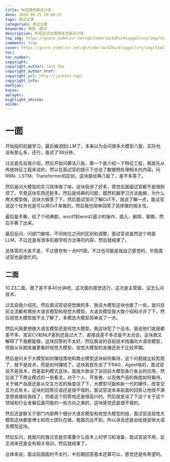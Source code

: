 ```yaml
---
title: 秋招理想面试分享
date: 2024-09-25 19:00:37
tags: 面试记录
categories: 面试记录
keywords: 理想、面试
description: 秋招正式批理想技术面试分享。
top_img: https://gcore.jsdelivr.net/gh/CoderJackZhu/bloggallery/img/53a57a8ff31e36a01cc76723d34c6235.jpeg
comments: true
cover: https://gcore.jsdelivr.net/gh/CoderJackZhu/bloggallery/img/53a57a8ff31e36a01cc76723d34c6235.jpeg
toc:
toc_number:
copyright:
copyright_author: Jack Zhu
copyright_author_href: 
copyright_url: http://jackzhu.top/
copyright_info: 
mathjax: 
katex: 
aplayer: 
highlight_shrink: 
aside: 
---
```


# 一面

开始投的机器学习，最后被调到LLM了，本来以为会问很多大模型八股，实际也没有那么多，还行，面试了38分钟。

过去首先自我介绍，然后开始问算法八股，第一个是介绍一下特征工程，我就先从传统特征工程来说的，然以在面试官的提示下也说了数据预处理相关的内容。问RNN、LSTM、Transformer的区别，这块是经典八股了，差不多答了。


然后是问大模型的实习具体做了啥，这块我讲了好多，感觉后面面试官都不是很耐烦了，毕竟这块东西还挺多。然后是经典的问题，既然机器学习方法能做，为什么用大模型做，这块大致答了下。然后面试官问了解CoT不，我说了解一点，面试官说这个任务也是可以用CoT来做的，然后我也简单回答了具体做的相关性。

最后是手撕，给了个经典题，word1到word2最少的操作，插入、删除、替换，然后手撕了出来。

最后反问，问部门做啥，不同岗位之间的区别和调整，面试官说虽然这个岗是LLM，不过还是有很多机器学校方法等的内容，然后就结束了。

总体答的大差不差，不过感觉有一点KPI面，不过也可能是我自己感觉的，毕竟面试官也是很忙的。


## 二面

10.23二面，面了差不多40分钟吧，这次面的感觉还行，这次是主管面，没怎么问技术。

过去自我介绍完，然后面试官说视觉做的多，我说大模型这块也做了一些，就问目前主流都有哪些大语言模型和视觉大模型，大语言模型我大致介绍和点评了下，然后视觉大模型就不太了解了，多模态大模型简单说了一点。

然后问我更想做大语言模型还是视觉大模型，我这块犯了个忌讳，我说他们底层都差不多，其实CV和NLP差别还是过大了，直接说差不多还是不太合适，这块我又解释了下我都能做，这块回答的不太好。然后我说的目前技术栈偏向大语言模型，但是从长期发展更看好视觉大模型，视觉大模型的发展还处于比较早期。

然后是问关于大模型如何赚钱落地和商业模型这块如何看待，这个问题就比较宏观了，就不是技术，而是如何赚钱了。这块我首先谈了下RAG、Agent啥的，面试官说不是技术，而是盈利模式这块。我就大致谈了谈目前大模型各行各业的应用，然后说了下商业模式的一些看法，对于个人、开发者、以及做产品的角度如何看待，关于做产品我还是从交互方式的角度谈了下，大模型可能和新一代的硬件，改变交互方式有关。这块的回答应该还是很不错的，面试官说本来前面的回答让他很不满意想直接给我挂了，但是这个回答他还是很高兴的。然后就是谈了下这个关于这个领域和行业发展后面可能的一些方向之类的，这块感觉还是很不错的。

然后还是聊关于部门内部两个细分大语言模型和视觉大模型的组，面试官说视觉大模型这块都是博士和院士团队在做，我履历达不到，所以进去还是会给我安排大语言模型这块。

然后反问，我就问的我过去是否需要什么技术上的学习和准备，面试官说不用，反正进来还是会有相关培训，然后就结束了。

总体来说，面试前面面的不太行，中后期回答基本还算可以，感觉还是有希望的。
